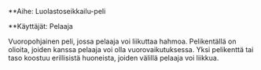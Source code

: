 **Aihe: Luolastoseikkailu-peli

**Käyttäjät: Pelaaja

Vuoropohjainen peli, jossa pelaaja voi liikuttaa hahmoa. Pelikentällä on olioita, joiden kanssa pelaaja voi olla vuorovaikutuksessa. Yksi pelikenttä tai taso koostuu erillisistä huoneista, joiden välillä pelaaja voi liikkua. 

